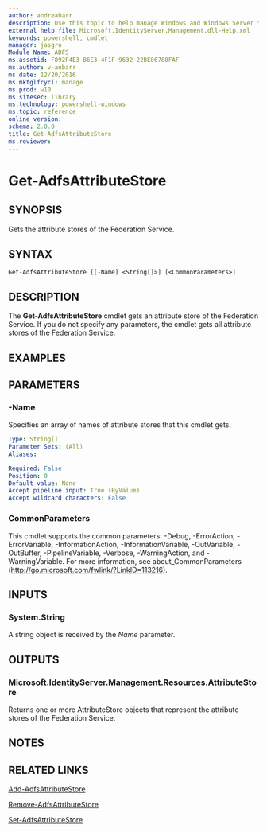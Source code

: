 ```yaml
---
author: andreabarr
description: Use this topic to help manage Windows and Windows Server technologies with Windows PowerShell.
external help file: Microsoft.IdentityServer.Management.dll-Help.xml
keywords: powershell, cmdlet
manager: jasgro
Module Name: ADFS
ms.assetid: F892F4E3-B6E3-4F1F-9632-22BE86788FAF
ms.author: v-anbarr
ms.date: 12/20/2016
ms.mktglfcycl: manage
ms.prod: w10
ms.sitesec: library
ms.technology: powershell-windows
ms.topic: reference
online version: 
schema: 2.0.0
title: Get-AdfsAttributeStore
ms.reviewer:
---
```


# Get-AdfsAttributeStore

## SYNOPSIS
Gets the attribute stores of the Federation Service.

## SYNTAX

```
Get-AdfsAttributeStore [[-Name] <String[]>] [<CommonParameters>]
```

## DESCRIPTION
The **Get-AdfsAttributeStore** cmdlet gets an attribute store of the Federation Service.
If you do not specify any parameters, the cmdlet gets all attribute stores of the Federation Service.

## EXAMPLES

## PARAMETERS

### -Name
Specifies an array of names of attribute stores that this cmdlet gets.

```yaml
Type: String[]
Parameter Sets: (All)
Aliases: 

Required: False
Position: 0
Default value: None
Accept pipeline input: True (ByValue)
Accept wildcard characters: False
```

### CommonParameters
This cmdlet supports the common parameters: -Debug, -ErrorAction, -ErrorVariable, -InformationAction, -InformationVariable, -OutVariable, -OutBuffer, -PipelineVariable, -Verbose, -WarningAction, and -WarningVariable. For more information, see about_CommonParameters (http://go.microsoft.com/fwlink/?LinkID=113216).

## INPUTS

### System.String

A string object is received by the *Name* parameter.

## OUTPUTS

### Microsoft.IdentityServer.Management.Resources.AttributeStore

Returns one or more AttributeStore objects that represent the attribute stores of the Federation Service.

## NOTES

## RELATED LINKS

[Add-AdfsAttributeStore](./Add-AdfsAttributeStore.md)

[Remove-AdfsAttributeStore](./Remove-AdfsAttributeStore.md)

[Set-AdfsAttributeStore](./Set-AdfsAttributeStore.md)

